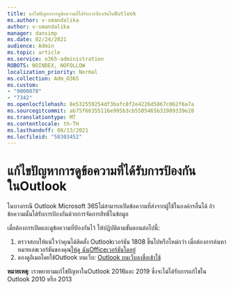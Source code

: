 ```yaml
---
title: แก้ไขปัญหาการดูข้อความที่ได้รับการป้องกันในOutlook
ms.author: v-smandalika
author: v-smandalika
manager: dansimp
ms.date: 02/24/2021
audience: Admin
ms.topic: article
ms.service: o365-administration
ROBOTS: NOINDEX, NOFOLLOW
localization_priority: Normal
ms.collection: Adm_O365
ms.custom:
- "9000078"
- "7342"
ms.openlocfilehash: 8e532559254df3bafc8f2e4226d5867c062f6a7a
ms.sourcegitcommit: ab75f66355116e995b3cb5505465b31989339e28
ms.translationtype: MT
ms.contentlocale: th-TH
ms.lasthandoff: 08/13/2021
ms.locfileid: "58303452"
---
```

# <a name="fix-problem-viewing-protected-message-in-outlook"></a>แก้ไขปัญหาการดูข้อความที่ได้รับการป้องกันในOutlook

ในบางกรณี Outlook Microsoft 365ไม่สามารถเปิดข้อความที่ส่งจากผู้ใช้ในองค์กรอื่นได้ ถ้าข้อความนั้นได้รับการป้องกันด้วยการจัดการสิทธิ์ในข้อมูล

เมื่อต้องการเปิดและดูข้อความที่ป้องกันไว้ ให้ปฏิบัติตามขั้นตอนต่อไปนี้:

1. ตรวจสอบให้แน่ใจว่าคุณได้ติดตั้ง Outlookเวอร์ชัน 1808 ขึ้นไปหรือใหม่กว่า เมื่อต้องการค้นหาหมายเลขเวอร์ชันของคุณ[ให้ดู ฉันOfficeเวอร์ชันใดอยู่](https://support.microsoft.com/office/about-office-what-version-of-office-am-i-using-932788b8-a3ce-44bf-bb09-e334518b8b19)
2. ลองดูอีเมลโดยใช้Outlook บนเว็บ: [Outlook บนเว็บลงชื่อเข้าใช้](https://outlook.office365.com/mail/inbox)

**หมายเหตุ**: เราพยายามแก้ไขปัญหาในOutlook 2016และ 2019 ซึ่งจะไม่ได้รับการแก้ไขใน Outlook 2010 หรือ 2013
